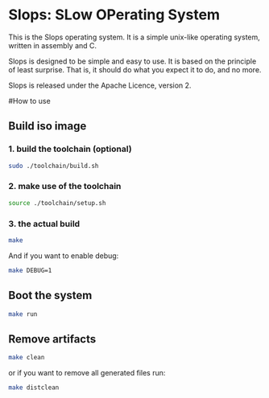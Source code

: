 # Slops: SLow OPerating System

This is the Slops operating system. It is a simple unix-like operating system, written in assembly and C.

Slops is designed to be simple and easy to use. It is based on the principle of least surprise. That is, it should do what you expect it to do, and no more.

Slops is released under the Apache Licence, version 2.

  #How to use

## Build iso image

### 1. build the toolchain (optional)

```bash
sudo ./toolchain/build.sh
```

### 2. make use of the toolchain

```bash
source ./toolchain/setup.sh
```

### 3. the actual build

```bash
make
```
And if you want to enable debug:
```bash
make DEBUG=1
```

## Boot the system

```bash
make run
```

## Remove artifacts

```bash
make clean
```

or if you want to remove all generated files run:

```bash
make distclean
```
